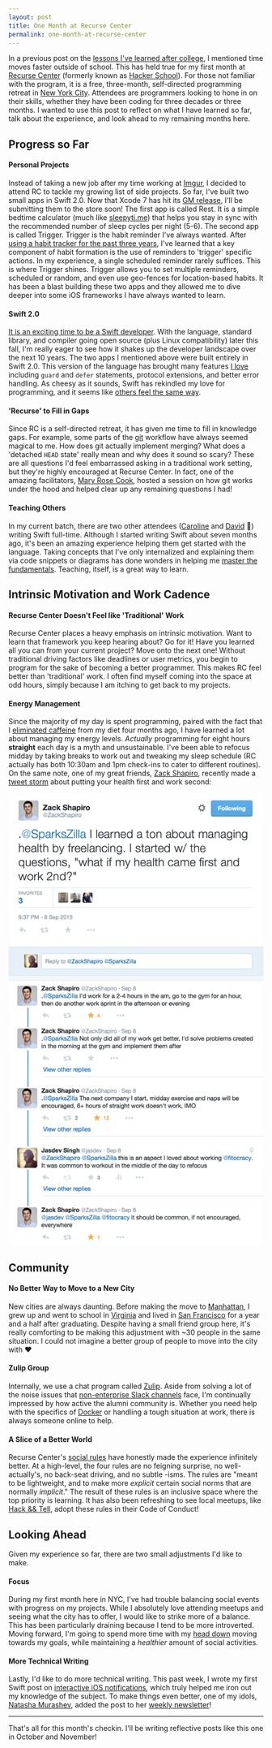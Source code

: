 ```yaml
---
layout: post
title: One Month at Recurse Center
permalink: one-month-at-recurse-center
---
```


In a previous post on the [lessons I've learned after college](/lessons-after-college/), I mentioned time moves faster outside of school. This has held true for my first month at [Recurse Center](https://www.recurse.com) (formerly known as [Hacker School](https://www.recurse.com/blog/77-hacker-school-is-now-the-recurse-center)). For those not familiar with the program, it is a free, three-month, self-directed programming retreat in [New York City](https://foursquare.com/v/recurse-center/4f3933eae4b017ad7cdce1fd). Attendees are programmers looking to hone in on their skills, whether they have been coding for three decades or three months. I wanted to use this post to reflect on what I have learned so far, talk about the experience, and look ahead to my remaining months here.

## Progress so Far

#### Personal Projects

Instead of taking a new job after my time working at [Imgur](http://imgur.com), I decided to attend RC to tackle my growing list of side projects. So far, I've built two small apps in Swift 2.0. Now that Xcode 7 has hit its [GM release](https://twitter.com/clattner_llvm/status/641697365003341824), I'll be submitting them to the store soon! The first app is called Rest. It is a simple bedtime calculator (much like [sleepyti.me](http://sleepyti.me)) that helps you stay in sync with the recommended number of sleep cycles per night (5-6). The second app is called Trigger. Trigger is the habit reminder I've always wanted. After [using a habit tracker for the past three years](/on-forming-habits/), I've learned that a key component of habit formation is the use of reminders to 'trigger' specific actions. In my experience, a single scheduled reminder rarely suffices. This is where Trigger shines. Trigger allows you to set multiple reminders, scheduled or random, and even use geo-fences for location-based habits. It has been a blast building these two apps and they allowed me to dive deeper into some iOS frameworks I have always wanted to learn.

#### Swift 2.0

[It is an exciting time to be a Swift developer](https://developer.apple.com/swift/blog/?id=29). With the language, standard library, and compiler going open source (plus Linux compatibility) later this fall, I'm really eager to see how it shakes up the developer landscape over the next 10 years. The two apps I mentioned above were built entirely in Swift 2.0. This version of the language has brought many features [I love](https://twitter.com/jasdev/status/642051281952088064) including `guard` and `defer` statements, protocol extensions, and better error handling. As cheesy as it sounds, Swift has rekindled my love for programming, and it seems like [others feel the same way](http://stackoverflow.com/research/developer-survey-2015#tech-super).

#### 'Recurse' to Fill in Gaps

Since RC is a self-directed retreat, it has given me time to fill in knowledge gaps. For example, some parts of the [git](https://en.wikipedia.org/wiki/Git_(software)) workflow have always seemed magical to me. How does git actually implement merging? What does a 'detached `HEAD` state' really mean and why does it sound so scary? These are all questions I'd feel embarrassed asking in a traditional work setting, but they're highly encouraged at Recurse Center. In fact, one of the amazing facilitators, [Mary Rose Cook](https://twitter.com/maryrosecook), hosted a session on how git works under the hood and helped clear up any remaining questions I had!

#### Teaching Others

In my current batch, there are two other attendees ([Caroline](https://twitter.com/Caroline5) and [David](https://twitter.com/dalequi) 👋) writing Swift full-time. Although I started writing Swift about seven months ago, it's been an amazing experience helping them get started with the language. Taking concepts that I've only internalized and explaining them via code snippets or diagrams has done wonders in helping me [master the fundamentals](http://jamesclear.com/fundamentals). Teaching, itself, is a great way to learn.

## Intrinsic Motivation and Work Cadence

#### Recurse Center Doesn't Feel like 'Traditional' Work

Recurse Center places a heavy emphasis on intrinsic motivation. Want to learn that framework you keep hearing about? Go for it! Have you learned all you can from your current project? Move onto the next one! Without traditional driving factors like deadlines or user metrics, you begin to program for the sake of becoming a better programmer. This makes RC feel better than 'traditional' work. I often find myself coming into the space at odd hours, simply because I am itching to get back to my projects.

#### Energy Management

Since the majority of my day is spent programming, paired with the fact that I [eliminated caffeine](https://www.coach.me/plans/1098-no-caffeine) from my diet four months ago, I have learned a lot about managing my energy levels. *Actually* programming for eight hours **straight** each day is a myth and unsustainable. I've been able to refocus midday by taking breaks to work out and tweaking my sleep schedule (RC actually has both 10:30am and 1pm check-ins to cater to different routines). On the same note, one of my great friends, [Zack Shapiro](https://twitter.com/ZackShapiro), recently made a [tweet storm](https://twitter.com/ZackShapiro/status/641425157425377280) about putting your health first and work second:

![](/public/images/zack-tweet-storm.png)

## Community

#### No Better Way to Move to a New City

New cities are always daunting. Before making the move to [Manhattan](https://en.wikipedia.org/wiki/Manhattan), I grew up and went to school in [Virginia](https://en.wikipedia.org/wiki/Virginia) and lived in [San Francisco](https://en.wikipedia.org/wiki/San_Francisco) for a year and a half after graduating. Despite having a small friend group here, it's really comforting to be making this adjustment with ~30 people in the same situation.  I could not imagine a better group of people to move into the city with ❤️

#### Zulip Group

Internally, we use a chat program called [Zulip](https://zulip.com/hello/). Aside from solving a lot of the noise issues that [non-enterprise Slack channels](http://www.chitchats.co) face, I'm continually impressed by how active the alumni community is. Whether you need help with the specifics of [Docker](https://www.docker.com) or handling a tough situation at work, there is always someone online to help.

#### A Slice of a Better World

Recurse Center's [social rules](https://www.recurse.com/manual#sub-sec-social-rules) have honestly made the experience infinitely better. At a high-level, the four rules are no feigning surprise, no well-actually's, no back-seat driving, and no subtle -isms. The rules are "meant to be lightweight, and to make more *explicit* certain social norms that are normally *implicit*." The result of these rules is an inclusive space where the top priority is learning. It has also been refreshing to see local meetups, like [Hack && Tell](http://hackandtell.org), adopt these rules in their Code of Conduct!

## Looking Ahead

Given my experience so far, there are two small adjustments I'd like to make.

#### Focus

During my first month here in NYC, I've had trouble balancing social events with progress on my projects. While I absolutely love attending meetups and seeing what the city has to offer, I would like to strike more of a balance. This has been particularly draining because I tend to be more introverted. Moving forward, I'm going to spend more time with my [head down](https://twitter.com/sama/status/630869228137127936) moving towards my goals, while maintaining a *healthier* amount of social activities.

#### More Technical Writing

Lastly, I'd like to do more technical writing. This past week, I wrote my first Swift post on [interactive iOS notifications](/ios-interactive-notifications), which truly helped me iron out my knowledge of the subject. To make things even better, one of my idols, [Natasha Murashev](https://twitter.com/natashatherobot), added the post to her [weekly newsletter](https://swiftnews.curated.co/issues/52#start)!

---

That's all for this month's checkin. I'll be writing reflective posts like this one in October and November!
